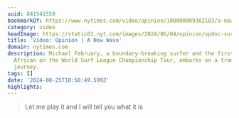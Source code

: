 ```yaml
---
uuid: 841541559
bookmarkOf: https://www.nytimes.com/video/opinion/100000009382183/a-new-wave.html
category: video
headImage: https://static01.nyt.com/images/2024/06/04/opinion/opdoc-surfing/opdoc-surfing-facebookJumbo.jpg?video-overlay
title: 'Video: Opinion | A New Wave'
domain: nytimes.com
description: Michael February, a boundary-breaking surfer and the first Black South
  African on the World Surf League Championship Tour, embarks on a transformative
  journey.
tags: []
date: '2024-08-25T18:58:49.599Z'
highlights: 
---
```


> Let me play it and I will tell you what it is

